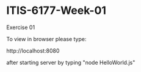 # ITIS-6177-Week-01
Exercise 01

To view in browser please type:

http://localhost:8080

after starting server by typing "node HelloWorld.js"
